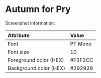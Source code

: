 Autumn for Pry
=================

Screenshot information:

| Attribute              | Value
|:-----------------------|:----------------------
| Font                   | PT Mono
| Font size              | 10
| Foreground color (HEX) | #F3F2CC
| Background color (HEX) | #292929
